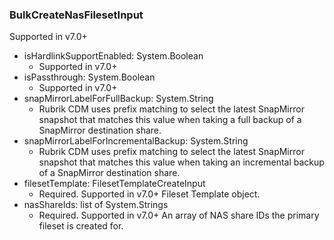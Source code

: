 ### BulkCreateNasFilesetInput
Supported in v7.0+

- isHardlinkSupportEnabled: System.Boolean
  - Supported in v7.0+
- isPassthrough: System.Boolean
  - Supported in v7.0+
- snapMirrorLabelForFullBackup: System.String
  - Rubrik CDM uses prefix matching to select the latest SnapMirror snapshot that matches this value when taking a full backup of a SnapMirror destination share.
- snapMirrorLabelForIncrementalBackup: System.String
  - Rubrik CDM uses prefix matching to select the latest SnapMirror snapshot that matches this value when taking an incremental backup of a SnapMirror destination share.
- filesetTemplate: FilesetTemplateCreateInput
  - Required. Supported in v7.0+
      Fileset Template object.
- nasShareIds: list of System.Strings
  - Required. Supported in v7.0+
      An array of NAS share IDs the primary fileset is created for.

